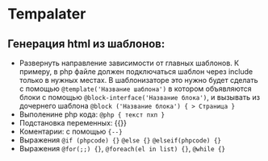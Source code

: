 # Tempalater

## Генерация html из шаблонов:

+ Развернуть направление зависимости от главных шаблонов. К примеру, в php файле должен подключаться шаблон через include только в нужных местах.
В шаблонизаторе это нужно будет сделать с помощью `@template('Название шаблона')` в котором объявляются блоки с помощью `@block-interface('Название блока')`, и вызывать из дочернего шаблона `@block ('Название блока') { > Страница }`
+ Выполенине php кода: `@php { текст пхп }`
+ Подстановка переменных: \{\{\}\}
+ Коментарии: с помощью `{--}`
+ Выражения `@if (phpcode) {}` `@else {}` `@elseif(phpcode) {}`
+ Выражения `@for(;;) {}`, `@foreach(el in list) {}`, `@while {}`